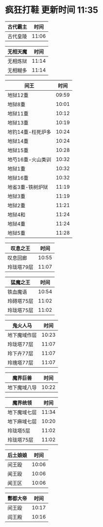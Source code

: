 # 疯狂打鞋 更新时间 11:35

| 古代霸主   | 时间    |
|--------|-------|
| 古代皇陵 | 11:06 |

| 无相天魔   | 时间    |
|--------|-------|
| 无相炼狱 | 11:14 |
| 无相糊多 | 11:14 |

| 间王   | 时间    |
|--------|-------|
| 地狱12重 | 09:59 |
| 地狱8重 | 10:01 |
| 地狱11重 | 10:12 |
| 地狱13重 | 10:19 |
| 地钓14重-枉死炉多 | 10:24 |
| 地狱14重 | 10:24 |
| 地狱15重 | 10:28 |
| 地芍16重-火山类训 | 10:32 |
| 地狱1重 | 10:32 |
| 地狱16重 | 10:32 |
| 地省3重-铁树炉狱 | 11:19 |
| 地狱3重 | 11:19 |
| 地狱2重 | 11:21 |
| 地狱4和 | 11:24 |
| 地狱4重 | 11:24 |
| 地狱5重 | 11:28 |

| 叹息之王   | 时间    |
|--------|-------|
| 叹息回廊 | 10:55 |
| 玲珑塔79层 | 11:07 |

| 猛魔之王   | 时间    |
|--------|-------|
| 铁血魔语 | 10:54 |
| 玲碍塔75层 | 11:02 |
| 玲珑塔75层 | 11:02 |

| 鬼火人马   | 时间    |
|--------|-------|
| 地下魔域作层 | 10:23 |
| 玲珑塔77层 | 11:07 |
| 玲下卉77层 | 11:07 |
| 玲瑰塔77层 | 11:07 |

| 魔界巨兽   | 时间    |
|--------|-------|
| 地下魔域八导 | 10:22 |

| 魔界统领   | 时间    |
|--------|-------|
| 地下魔域七层 | 11:34 |
| 地下麻域七层 | 10:20 |
| 玲珑塔5层 | 11:02 |
| 玲珑塔75层 | 11:02 |

| 后土娘娘   | 时间    |
|--------|-------|
| 间王殴 | 10:06 |
| 闻王殴 | 10:06 |
| 闻王区 | 10:06 |

| 酆都大帝   | 时间    |
|--------|-------|
| 间王殴 | 10:17 |
| 阎王殿 | 10:16 |